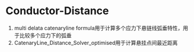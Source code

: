 # Conductor-Distance
1. multi delata catenaryline formula用于计算多个应力下悬链线弧垂特性，用于比较多个应力下的弧垂
2. CatenaryLine_Distance_Solver_optimised用于计算悬挂点间最近距离